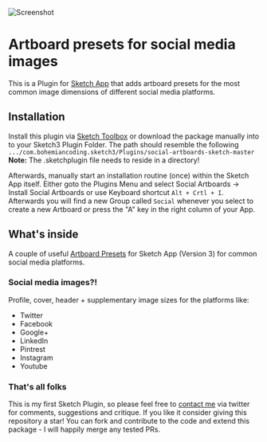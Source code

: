 ![Screenshot](https://www.dropbox.com/s/c3aea47uo5l77h7/sketchplugin_screenshot.png?raw=1)

# Artboard presets for social media images
This is a Plugin for [Sketch App](http://www.sketchapp.com) that adds artboard presets for the most common image dimensions of
different social media platforms.

## Installation
Install this plugin via [Sketch Toolbox](http://sketchtoolbox.com) or download the package manually into to your Sketch3 Plugin Folder. The path should resemble the following
```.../com.bohemiancoding.sketch3/Plugins/social-artboards-sketch-master``` **Note:** The .sketchplugin file needs to reside in a directory!

Afterwards, manually start an installation routine (once) within the Sketch App itself. Either goto the Plugins Menu and select Social Artboards -> Install Social Artboards or use Keyboard shortcut
```Alt + Crtl + I```. Afterwards you will find a new Group called ```Social``` whenever you select to create a new Artboard or press the "A" key in the right column of your App.

## What's inside
A couple of useful [Artboard Presets](http://www.sketchapp.com/support/documentation/09-grouping/2-artboards.html) for Sketch App (Version 3) for common social media platforms.

### Social media images?!
Profile, cover, header + supplementary image sizes for the platforms like:

 - Twitter
 - Facebook
 - Google+
 - LinkedIn
 - Pintrest
 - Instagram
 - Youtube

### That's all folks
This is my first Sketch Plugin, so please feel free to [contact me](http://bit.ly/1MSRFbd) via twitter for comments, suggestions and critique.
If you like it consider giving this repository a star! You can fork and contribute to the code and extend this package - I will happily merge any tested PRs.
